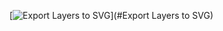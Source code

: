 [![Export Layers to SVG](http://dribbble.s3.amazonaws.com/users/77015/screenshots/1032085/script_export_svg.jpg)](#Export Layers to SVG)
